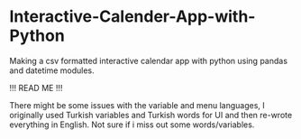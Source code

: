 # Interactive-Calender-App-with-Python
Making a csv formatted interactive calendar app with python using pandas and datetime modules. 


!!! READ ME !!!


There might be some issues with the variable and menu languages, I originally used Turkish variables and Turkish words for UI and then re-wrote everything in English.
Not sure if i miss out some words/variables.
